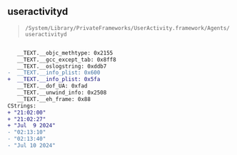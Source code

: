 ## useractivityd

> `/System/Library/PrivateFrameworks/UserActivity.framework/Agents/useractivityd`

```diff

   __TEXT.__objc_methtype: 0x2155
   __TEXT.__gcc_except_tab: 0x8ff8
   __TEXT.__oslogstring: 0xddb7
-  __TEXT.__info_plist: 0x600
+  __TEXT.__info_plist: 0x5fa
   __TEXT.__dof_UA: 0xfad
   __TEXT.__unwind_info: 0x2508
   __TEXT.__eh_frame: 0x88
CStrings:
+ "21:02:00"
+ "21:02:27"
+ "Jul  9 2024"
- "02:13:10"
- "02:13:40"
- "Jul 10 2024"

```
